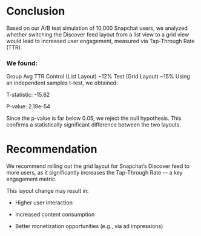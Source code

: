 # Conclusion
Based on our A/B test simulation of 10,000 Snapchat users, we analyzed whether switching the Discover feed layout from a list view to a grid view would lead to increased user engagement, measured via Tap-Through Rate (TTR).

### We found:

Group	Avg TTR
Control (List Layout)	~12%
Test (Grid Layout)	~15%
Using an independent samples t-test, we obtained:

T-statistic: -15.62

P-value: 2.19e-54

Since the p-value is far below 0.05, we reject the null hypothesis. This confirms a statistically significant difference between the two layouts.

# Recommendation

We recommend rolling out the grid layout for Snapchat’s Discover feed to more users, as it significantly increases the Tap-Through Rate — a key engagement metric.

This layout change may result in:

- Higher user interaction

- Increased content consumption

- Better monetization opportunities (e.g., via ad impressions)
